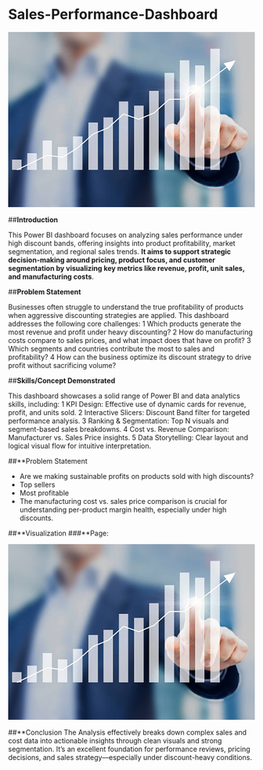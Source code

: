 # Sales-Performance-Dashboard

![](Sales_Intro.jpg)

##**Introduction**

This Power BI dashboard focuses on analyzing sales performance under high discount bands, offering insights into product profitability, market segmentation, and regional sales trends. **It aims to support strategic decision-making around pricing, product focus, and customer segmentation by visualizing key metrics like revenue, profit, unit sales, and manufacturing costs**.

##**Problem Statement**

Businesses often struggle to understand the true profitability of products when aggressive discounting strategies are applied. This dashboard addresses the following core challenges:
1  Which products generate the most revenue and profit under heavy discounting?
2  How do manufacturing costs compare to sales prices, and what impact does that have on profit?
3  Which segments and countries contribute the most to sales and profitability?
4  How can the business optimize its discount strategy to drive profit without sacrificing volume?

##**Skills/Concept Demonstrated**

This dashboard showcases a solid range of Power BI and data analytics skills, including:
1  KPI Design: Effective use of dynamic cards for revenue, profit, and units sold.
2  Interactive Slicers: Discount Band filter for targeted performance analysis.
3  Ranking & Segmentation: Top N visuals and segment-based sales breakdowns.
4  Cost vs. Revenue Comparison: Manufacturer vs. Sales Price insights.
5  Data Storytelling: Clear layout and logical visual flow for intuitive interpretation.

##**Problem Statement
-  Are we making sustainable profits on products sold with high discounts?
-  Top sellers
-  Most profitable
-  The manufacturing cost vs. sales price comparison is crucial for understanding per-product margin health, especially under high discounts.

##**Visualization
###**Page:




![](Sales_Intro.jpg)

##**Conclusion
The Analysis effectively breaks down complex sales and cost data into actionable insights through clean visuals and strong segmentation. It’s an excellent foundation for performance reviews, pricing decisions, and sales strategy—especially under discount-heavy conditions.






